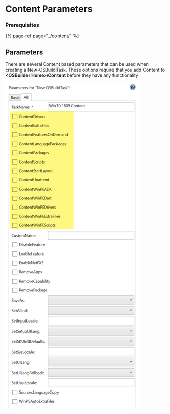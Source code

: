 # Content Parameters

### Prerequisites

{% page-ref page="../content/" %}

## Parameters

There are several Content based parameters that can be used when creating a New-OSBuildTask.  These options require that you add Content to **&lt;OSBuilder Home&gt;\Content** before they have any functionality

![](../../../../.gitbook/assets/image%20%28117%29.png)

